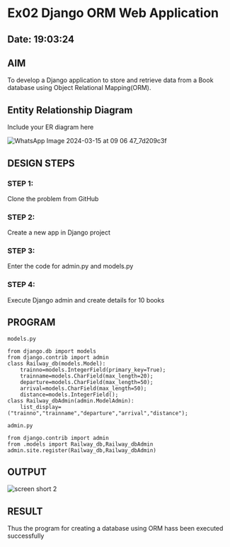 # Ex02 Django ORM Web Application
## Date: 19:03:24

## AIM
To develop a Django application to store and retrieve data from a Book database using Object Relational Mapping(ORM).

## Entity Relationship Diagram

Include your ER diagram here

![WhatsApp Image 2024-03-15 at 09 06 47_7d209c3f](https://github.com/selvasachein/ORM/assets/151948835/ad65bdb3-7ec6-4106-949b-963d60457f53)


## DESIGN STEPS

### STEP 1:
Clone the problem from GitHub

### STEP 2:
Create a new app in Django project

### STEP 3:
Enter the code for admin.py and models.py

### STEP 4:
Execute Django admin and create details for 10 books

## PROGRAM
```
models.py

from django.db import models
from django.contrib import admin
class Railway_db(models.Model):
    trainno=models.IntegerField(primary_key=True);
    trainname=models.CharField(max_length=20);
    departure=models.CharField(max_length=50);
    arrival=models.CharField(max_length=50);
    distance=models.IntegerField();
class Railway_dbAdmin(admin.ModelAdmin):
    list_display=("trainno","trainname","departure","arrival","distance");

admin.py

from django.contrib import admin
from .models import Railway_db,Railway_dbAdmin
admin.site.register(Railway_db,Railway_dbAdmin)
```
## OUTPUT

![screen short 2](https://github.com/vigneshvickyu/ORM/assets/151948835/31e452bc-9221-4e99-b424-d714a9e76bc4)



## RESULT
Thus the program for creating a database using ORM hass been executed successfully
